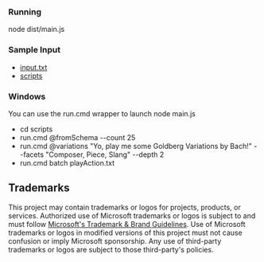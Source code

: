 ### Running

node dist/main.js

### Sample Input

- [input.txt](./src/input.txt)
- [scripts](./scripts)

### Windows

You can use the run.cmd wrapper to launch node main.js

- cd scripts
- run.cmd @fromSchema --count 25
- run.cmd @variations "Yo, play me some Goldberg Variations by Bach!" --facets "Composer, Piece, Slang" --depth 2
- run.cmd batch playAction.txt

## Trademarks

This project may contain trademarks or logos for projects, products, or services. Authorized use of Microsoft
trademarks or logos is subject to and must follow
[Microsoft's Trademark & Brand Guidelines](https://www.microsoft.com/en-us/legal/intellectualproperty/trademarks/usage/general).
Use of Microsoft trademarks or logos in modified versions of this project must not cause confusion or imply Microsoft sponsorship.
Any use of third-party trademarks or logos are subject to those third-party's policies.
